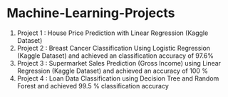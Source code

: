# Machine-Learning-Projects
1. Project 1 : House Price Prediction with Linear Regression (Kaggle Dataset)
2. Project 2 : Breast Cancer Classification Using Logistic Regression (Kaggle Dataset) and achieved an classification accuracy of 97.6%
3. Project 3 : Supermarket Sales Prediction (Gross Income) using Linear Regression (Kaggle Dataset) and achieved an accuracy of 100 %
4. Project 4 : Loan Data Classification using Decision Tree and Random Forest and achieved 99.5 % classification accuracy
